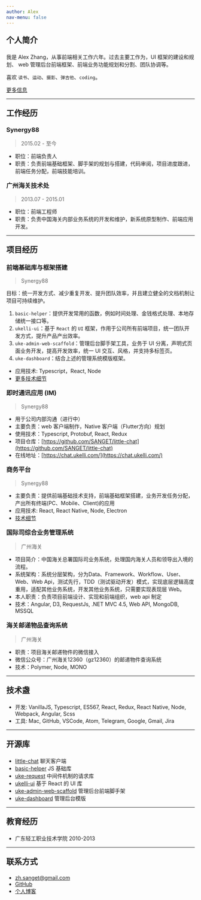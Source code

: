 ```yaml
---
author: Alex
nav-menu: false
---
```


<style>
  ul ul {
    margin-bottom: 0;
  }
  h1,h2,h3,h4,h5,h6 {
    margin: 1em 0;
  }
  /* a {
    color: #7fa0fc;
  } */
  .post-container {
    padding: 0 1em !important;
  }
  .artical {
    padding: 0.5em 0.5em !important;
  }
</style>

<!-- - [English version](/resume_en) -->

<!-- -------- -->

## 个人简介

我是 Alex Zhang，从事前端相关工作六年。过去主要工作为，UI 框架的建设和规划、 web 管理后台前端框架、前端业务功能规划和分割、团队协调等。

喜欢 `读书`、`运动`、`摄影`、`弹吉他`、`coding`。

[更多信息](/about)

--------

## 工作经历

### Synergy88

> 2015.02 - 至今

- 职位：前端负责人
- 职责：负责前端基础框架、脚手架的规划与搭建，代码审阅，项目进度跟进，前端任务分配，前端技能培训。

### 广州海关技术处

> 2013.07 - 2015.01

- 职位：前端工程师
- 职责：负责中国海关内部业务系统的开发和维护，新系统原型制作、前端应用开发。

--------

## 项目经历

### 前端基础库与框架搭建

> Synergy88

目标：统一开发方式、减少重复开发、提升团队效率，并且建立健全的文档机制让项目可持续维护。

1. `basic-helper`：提供开发常用的函数，例如时间处理、金钱格式处理、本地存储统一接口等。
2. `ukelli-ui`：基于 `React` 的 `UI` 框架，作用于公司所有前端项目，统一团队开发方式，提升产品产出效率。
3. `uke-admin-web-scaffold`：管理后台脚手架工具，业务于 UI 分离，声明式页面业务开发，提高开发效率，统一 UI 交互、风格，并支持多标签页。
4. `uke-dashboard`：结合上述的管理系统模版框架。

- 应用技术: Typescript，React, Node
- [更多技术细节](/uke-libs)

### 即时通讯应用 (IM)

> Synergy88

- 用于公司内部沟通（进行中）
- 主要负责：web 客户端制作，Native 客户端（Flutter方向）规划
- 使用技术：Typescript, Protobuf, React, Redux
- 项目仓库：[https://github.com/SANGET/little-chat](https://github.com/SANGET/little-chat)
- 在线地址：[https://chat.ukelli.com/](https://chat.ukelli.com/)

### 商务平台

> Synergy88

- 主要负责：提供前端基础技术支持，前端基础框架搭建，业务开发任务分配，产出所有终端(PC、Mobile、Client)的应用
- 应用技术: React, React Native, Node, Electron
- [技术细节](/uke-libs)

### 国际司综合业务管理系统

> 广州海关

- 项目简介：中国海关总署国际司业务系统，处理国内海关人员和领导出入境的流程。
- 系统架构：系统分层架构，分为Data、Framework、Workflow、User、Web、Web Api，测试先行，TDD（测试驱动开发）模式，实现底层逻辑高度重用，适配其他业务系统，开发其他业务系统，只需要实现表现层 Web。
- 本人职责：负责项目前端设计、实现和前端组织，web api 制定
- 技术：Angular, D3, RequestJs, .NET MVC 4.5, Web API, MongoDB, MSSQL

### 海关邮递物品查询系统

> 广州海关

- 职责：项目海关邮递物件的微信接入
- 微信公众号：广州海关12360（gz12360）的邮递物件查询系统
- 技术：Polymer, Node, MONO

--------

## 技术盏

- 开发: VanillaJS, Typescript, ES567, React, Redux, React Native, Node, Webpack, Angular, Scss
- 工具: Mac, GitHub, VSCode, Atom, Telegram, Google, Gmail, Jira

--------

## 开源库

- [little-chat](https://chat.ukelli.com/) 聊天客户端
- [basic-helper](https://basic.ukelli.com/) JS 基础库
- [uke-request](https://request.ukelli.com/) 中间件机制的请求库
- [ukelli-ui](https://ui.ukelli.com/) 基于 React 的 UI 库
- [uke-admin-web-scaffold](https://scaffold.ukelli.com/) 管理后台前端脚手架
- [uke-dashboard](https://admin.ukelli.com/) 管理后台模版

--------

## 教育经历

- 广东轻工职业技术学院 2010-2013

--------

## 联系方式

- <a href="mailto:zh.sanget@gmail.com" target="_top">zh.sanget@gmail.com</a>
- <a href="https://github.com/SANGET" target="_blank">GitHub</a>
- [个人博客](https://ukelli.com/)
